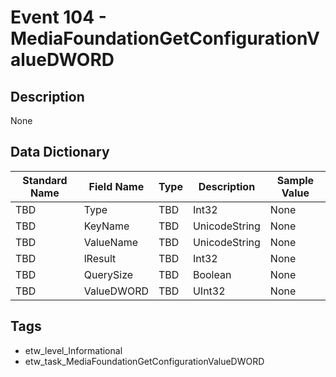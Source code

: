 # Event 104 - MediaFoundationGetConfigurationValueDWORD

## Description
None

## Data Dictionary
|Standard Name|Field Name|Type|Description|Sample Value|
|---|---|---|---|---|
|TBD|Type|TBD|Int32|None|None|
|TBD|KeyName|TBD|UnicodeString|None|None|
|TBD|ValueName|TBD|UnicodeString|None|None|
|TBD|lResult|TBD|Int32|None|None|
|TBD|QuerySize|TBD|Boolean|None|None|
|TBD|ValueDWORD|TBD|UInt32|None|None|

## Tags
* etw_level_Informational
* etw_task_MediaFoundationGetConfigurationValueDWORD